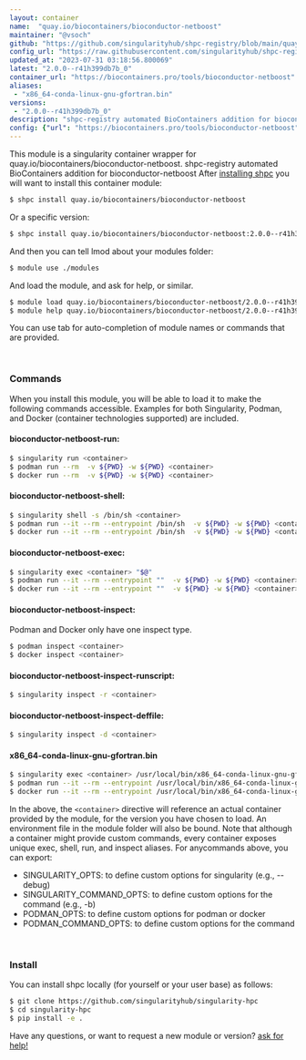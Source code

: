 ```yaml
---
layout: container
name:  "quay.io/biocontainers/bioconductor-netboost"
maintainer: "@vsoch"
github: "https://github.com/singularityhub/shpc-registry/blob/main/quay.io/biocontainers/bioconductor-netboost/container.yaml"
config_url: "https://raw.githubusercontent.com/singularityhub/shpc-registry/main/quay.io/biocontainers/bioconductor-netboost/container.yaml"
updated_at: "2023-07-31 03:18:56.800069"
latest: "2.0.0--r41h399db7b_0"
container_url: "https://biocontainers.pro/tools/bioconductor-netboost"
aliases:
 - "x86_64-conda-linux-gnu-gfortran.bin"
versions:
 - "2.0.0--r41h399db7b_0"
description: "shpc-registry automated BioContainers addition for bioconductor-netboost"
config: {"url": "https://biocontainers.pro/tools/bioconductor-netboost", "maintainer": "@vsoch", "description": "shpc-registry automated BioContainers addition for bioconductor-netboost", "latest": {"2.0.0--r41h399db7b_0": "sha256:e5f51a64a3c2001b98a4a6c35c7597016e4c430b585c09c43dc34e52961343f2"}, "tags": {"2.0.0--r41h399db7b_0": "sha256:e5f51a64a3c2001b98a4a6c35c7597016e4c430b585c09c43dc34e52961343f2"}, "docker": "quay.io/biocontainers/bioconductor-netboost", "aliases": {"x86_64-conda-linux-gnu-gfortran.bin": "/usr/local/bin/x86_64-conda-linux-gnu-gfortran.bin"}}
---
```


This module is a singularity container wrapper for quay.io/biocontainers/bioconductor-netboost.
shpc-registry automated BioContainers addition for bioconductor-netboost
After [installing shpc](#install) you will want to install this container module:


```bash
$ shpc install quay.io/biocontainers/bioconductor-netboost
```

Or a specific version:

```bash
$ shpc install quay.io/biocontainers/bioconductor-netboost:2.0.0--r41h399db7b_0
```

And then you can tell lmod about your modules folder:

```bash
$ module use ./modules
```

And load the module, and ask for help, or similar.

```bash
$ module load quay.io/biocontainers/bioconductor-netboost/2.0.0--r41h399db7b_0
$ module help quay.io/biocontainers/bioconductor-netboost/2.0.0--r41h399db7b_0
```

You can use tab for auto-completion of module names or commands that are provided.

<br>

### Commands

When you install this module, you will be able to load it to make the following commands accessible.
Examples for both Singularity, Podman, and Docker (container technologies supported) are included.

#### bioconductor-netboost-run:

```bash
$ singularity run <container>
$ podman run --rm  -v ${PWD} -w ${PWD} <container>
$ docker run --rm  -v ${PWD} -w ${PWD} <container>
```

#### bioconductor-netboost-shell:

```bash
$ singularity shell -s /bin/sh <container>
$ podman run --it --rm --entrypoint /bin/sh  -v ${PWD} -w ${PWD} <container>
$ docker run --it --rm --entrypoint /bin/sh  -v ${PWD} -w ${PWD} <container>
```

#### bioconductor-netboost-exec:

```bash
$ singularity exec <container> "$@"
$ podman run --it --rm --entrypoint ""  -v ${PWD} -w ${PWD} <container> "$@"
$ docker run --it --rm --entrypoint ""  -v ${PWD} -w ${PWD} <container> "$@"
```

#### bioconductor-netboost-inspect:

Podman and Docker only have one inspect type.

```bash
$ podman inspect <container>
$ docker inspect <container>
```

#### bioconductor-netboost-inspect-runscript:

```bash
$ singularity inspect -r <container>
```

#### bioconductor-netboost-inspect-deffile:

```bash
$ singularity inspect -d <container>
```


#### x86_64-conda-linux-gnu-gfortran.bin

```bash
$ singularity exec <container> /usr/local/bin/x86_64-conda-linux-gnu-gfortran.bin
$ podman run --it --rm --entrypoint /usr/local/bin/x86_64-conda-linux-gnu-gfortran.bin   -v ${PWD} -w ${PWD} <container> -c " $@"
$ docker run --it --rm --entrypoint /usr/local/bin/x86_64-conda-linux-gnu-gfortran.bin   -v ${PWD} -w ${PWD} <container> -c " $@"
```



In the above, the `<container>` directive will reference an actual container provided
by the module, for the version you have chosen to load. An environment file in the
module folder will also be bound. Note that although a container
might provide custom commands, every container exposes unique exec, shell, run, and
inspect aliases. For anycommands above, you can export:

 - SINGULARITY_OPTS: to define custom options for singularity (e.g., --debug)
 - SINGULARITY_COMMAND_OPTS: to define custom options for the command (e.g., -b)
 - PODMAN_OPTS: to define custom options for podman or docker
 - PODMAN_COMMAND_OPTS: to define custom options for the command

<br>

### Install

You can install shpc locally (for yourself or your user base) as follows:

```bash
$ git clone https://github.com/singularityhub/singularity-hpc
$ cd singularity-hpc
$ pip install -e .
```

Have any questions, or want to request a new module or version? [ask for help!](https://github.com/singularityhub/singularity-hpc/issues)